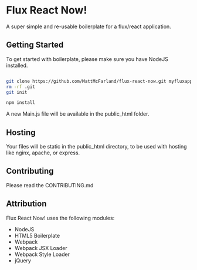 # Flux React Now!

A super simple and re-usable boilerplate for a flux/react application.

## Getting Started

To get started with boilerplate, please make sure you have NodeJS installed.  

```bash

git clone https://github.com/MattMcFarland/flux-react-now.git myfluxapp
rm -rf .git
git init

npm install
```

A new Main.js file will be available in the public_html folder.

## Hosting

Your files will be static in the public_html directory, to be used with hosting like nginx, apache, or express.

## Contributing

Please read the CONTRIBUTING.md

## Attribution

Flux React Now! uses the following modules:

* NodeJS 
* HTML5 Boilerplate
* Webpack
* Webpack JSX Loader
* Webpack Style Loader
* jQuery
